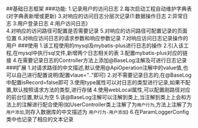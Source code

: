##基础日志框架
###功能:
    1.记录用户的访问日志
    2.每次启动工程自动维护字典表(对字典表新增或更新)
    3.对响应的访问日志分层次记录(1:数据操作日志 2:异常日志 3:用户登录日志 4:用户访问日志)  
    4.对响应的访问路径可配置是否需要记录
    5.对响应的访问路径可配置记录的页面位置
    6.对响应访问日志的请求参数和响应参数记录
    7.对响应访问日志记录操作的用户
###使用
    1.该工程使用的mysql及mybatis-plus进行日志的操作
    2.引入该工程,在mysql中执行sql文件,新增两个日志相关的表
    3.配置mybatis-plus对应的链接
    4.在需要记录日志的Controller方法上添加@BaseLog注解及可进行日志记录
###扩展
    1.对请求路径的中文描述,默认使用@ApiOperation注解中的value值,也可以自己进行配置说明(配置vlaue=".."即可)
    2.对不需要记录日志的,在@BaseLog中配置isRecord=false即可
    3.使用type属性可以对日志的类型进行记录,如果不配置,默认按照请求方法的类型,进行存储
    4.使用webLocal属性,可以配置刚路径对应的前台位置,默认为空
    5.该@BaseLog注解可以注解到类上,当注解到类上上会和方法上的注解进行配合使用(如UserController类上注解了为`用户行为`,方法上注解了为`用户添加`,则存入数据库的中文描述为 `用户行为-用户添加`) 
    6.在ParamLoggerConfig类中也记录了相应的文本记录

    